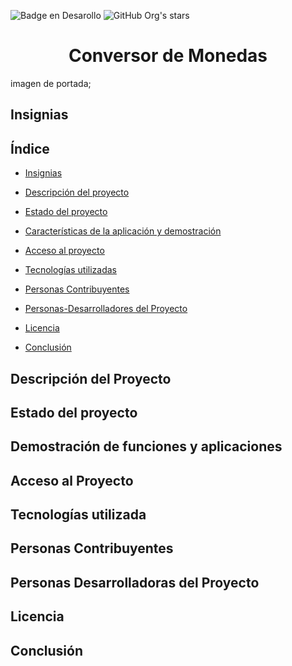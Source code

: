   ![Badge en Desarollo](https://img.shields.io/badge/STATUS-%20FINALIZADO-green)  ![GitHub Org's stars](https://img.shields.io/github/stars/haliercesr?style=social)  

<h1 align="center">  Conversor de Monedas </h1>
imagen de portada;

<h2> Insignias </h2>

<h2> Índice </h2>

* [Insignias](#insignias)

* [Descripción del proyecto](#descripción-del-proyecto)

* [Estado del proyecto](#Estado-del-proyecto)

* [Características de la aplicación y demostración](#Características-de-la-aplicación-y-demostración)

* [Acceso al proyecto](#acceso-proyecto)

* [Tecnologías utilizadas](#tecnologías-utilizadas)

* [Personas Contribuyentes](#personas-contribuyentes)

* [Personas-Desarrolladores del Proyecto](#personas-desarrolladores)

* [Licencia](#licencia)

* [Conclusión](#conclusión)

<h2 name="descripción-del-proyecto">  Descripción del Proyecto </h2>

<h2 name="Estado-del-proyecto"> Estado del proyecto </h2>

<h2 name="Características-de-la-aplicación-y-demostración"> Demostración de funciones y aplicaciones </h2>

<h2 name="acceso-proyecto"> Acceso al Proyecto </h2>

<h2 name="tecnologías-utilizadas"> Tecnologías utilizada </h2>

<h2 name="personas-contribuyentes"> Personas Contribuyentes </h2>

<h2 name="personas-desarrolladores"> Personas Desarrolladoras del Proyecto </h2>

<h2 name="licencia"> Licencia </h2>

<h2 name="conclusión" > Conclusión </h2>
